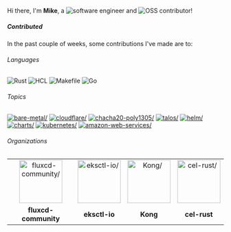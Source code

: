 Hi there, I'm **Mike**, a ![software engineer](https://img.shields.io/static/v1?style=flat-square&label=&message=software%20engineer&color=navy) and ![OSS contributor](https://img.shields.io/static/v1?style=flat-square&label=&message=OSS%20contributor&color=navy)!

##### Contributed

In the past couple of weeks, some contributions I've made are to:

###### Languages

![Rust](https://img.shields.io/static/v1?logo=Rust&logoColor=%23333&style=flat-square&label=&message=Rust&color=%23dea584) ![HCL](https://img.shields.io/static/v1?logo=HCL&logoColor=%23fff&style=flat-square&label=&message=HCL&color=%23844FBA) ![Makefile](https://img.shields.io/static/v1?logo=Makefile&logoColor=%23fff&style=flat-square&label=&message=Makefile&color=%23427819) ![Go](https://img.shields.io/static/v1?logo=Go&logoColor=%23fff&style=flat-square&label=&message=Go&color=%2300ADD8)

###### Topics

<a href="https://github.com/topics/bare-metal"><img src="https://img.shields.io/static/v1?style=flat-square&label=&message=bare-metal&color=blue" alt=bare-metal/></a> <a href="https://github.com/topics/cloudflare"><img src="https://img.shields.io/static/v1?style=flat-square&label=&message=cloudflare&color=blue" alt=cloudflare/></a> <a href="https://github.com/topics/chacha20-poly1305"><img src="https://img.shields.io/static/v1?style=flat-square&label=&message=chacha20-poly1305&color=blue" alt=chacha20-poly1305/></a> <a href="https://github.com/topics/talos"><img src="https://img.shields.io/static/v1?style=flat-square&label=&message=talos&color=blue" alt=talos/></a> <a href="https://github.com/topics/helm"><img src="https://img.shields.io/static/v1?style=flat-square&label=&message=helm&color=blue" alt=helm/></a> <a href="https://github.com/topics/charts"><img src="https://img.shields.io/static/v1?style=flat-square&label=&message=charts&color=blue" alt=charts/></a> <a href="https://github.com/topics/kubernetes"><img src="https://img.shields.io/static/v1?style=flat-square&label=&message=kubernetes&color=blue" alt=kubernetes/></a> <a href="https://github.com/topics/amazon-web-services"><img src="https://img.shields.io/static/v1?style=flat-square&label=&message=amazon-web-services&color=blue" alt=amazon-web-services/></a>

###### Organizations


<table>
  <tbody>
    <tr>
    <td align="center"><a href="https://github.com/fluxcd-community"><img width="100" src="https://avatars.githubusercontent.com/u/81581744?v=4" alt=fluxcd-community/></a></td>
<td align="center"><a href="https://github.com/eksctl-io"><img width="100" src="https://avatars.githubusercontent.com/u/126004790?v=4" alt=eksctl-io/></a></td>
<td align="center"><a href="https://github.com/Kong"><img width="100" src="https://avatars.githubusercontent.com/u/962416?v=4" alt=Kong/></a></td>
<td align="center"><a href="https://github.com/cel-rust"><img width="100" src="https://avatars.githubusercontent.com/u/220928027?v=4" alt=cel-rust/></a></td>
    </tr>
    <tr>
    <td align="center"><strong>fluxcd-community</strong></td>
<td align="center"><strong>eksctl-io</strong></td>
<td align="center"><strong>Kong</strong></td>
<td align="center"><strong>cel-rust</strong></td>
    </tr>
  </tbody>
</table>

